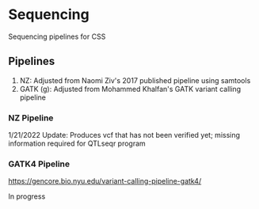# Sequencing
 Sequencing pipelines for CSS 

## Pipelines
1. NZ: Adjusted from Naomi Ziv's 2017 published pipeline using samtools
2. GATK (g): Adjusted from Mohammed Khalfan's GATK variant calling pipeline

### NZ Pipeline
1/21/2022 Update: Produces vcf that has not been verified yet; missing information required for QTLseqr program


### GATK4 Pipeline
https://gencore.bio.nyu.edu/variant-calling-pipeline-gatk4/

In progress
